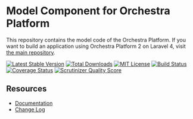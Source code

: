 Model Component for Orchestra Platform
==============

This repository contains the model code of the Orchestra Platform. If you want to build an application using Orchestra Platform 2 on Laravel 4, visit [the main repository](https://github.com/orchestral/platform).

[![Latest Stable Version](https://img.shields.io/github/release/orchestral/model.svg?style=flat)](https://packagist.org/packages/orchestra/model)
[![Total Downloads](https://img.shields.io/packagist/dt/orchestra/model.svg?style=flat)](https://packagist.org/packages/orchestra/model)
[![MIT License](https://img.shields.io/packagist/l/orchestra/model.svg?style=flat)](https://packagist.org/packages/orchestra/model)
[![Build Status](https://img.shields.io/travis/orchestral/model/2.2.svg?style=flat)](https://travis-ci.org/orchestral/model)
[![Coverage Status](https://img.shields.io/coveralls/orchestral/model/2.2.svg?style=flat)](https://coveralls.io/r/orchestral/model?branch=2.2)
[![Scrutinizer Quality Score](https://img.shields.io/scrutinizer/g/orchestral/model/2.2.svg?style=flat)](https://scrutinizer-ci.com/g/orchestral/model/)

## Resources

* [Documentation](http://orchestraplatform.com/docs/latest/components/model)
* [Change Log](http://orchestraplatform.com/docs/latest/components/model/changes#v2-2)
